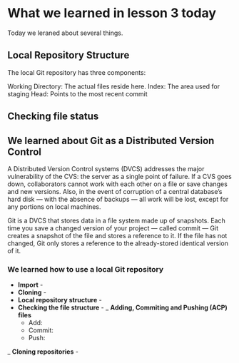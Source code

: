 # What we learned in lesson 3 today
Today we leraned about several things.

## Local Repository Structure

The local Git repository has three components:

Working Directory: The actual files reside here.
Index: The area used for staging
Head: Points to the most recent commit

## Checking file status


## We learned about Git as a Distributed Version Control
A Distributed Version Control systems (DVCS) addresses the major vulnerability of the CVS: the server as a single point of failure. If a CVS goes down, collaborators cannot work with each other on a file or save changes and new versions. Also, in the event of corruption of a central database’s hard disk — with the absence of backups — all work will be lost, except for any portions on local machines.

Git is a DVCS that stores data in a file system made up of snapshots. Each time you save a changed version of your project — called commit — Git creates a snapshot of the file and stores a reference to it. If the file has not changed, Git only stores a reference to the already-stored identical version of it.

  ### We learned how to use a local Git repository
  
  - **Import** - 
  - **Cloning** - 
  - **Local repository structure** - 
  - **Checking the file structure** - 
  _ **Adding, Commiting and Pushing (ACP) files**
    - Add: 
    - Commit:  
    - Push:
    
  _ **Cloning repositories** - 
  
